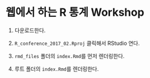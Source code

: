 # 웹에서 하는 R 통계 Workshop

1. 다운로드한다.

2. `R_conference_2017_02.Rproj` 클릭해서 RStudio 연다. 

3. `rmd_files` 폴더의 `index.Rmd`를 먼저 렌더링한다.

4. 루트 폴더의 `index.Rmd`를 렌더링한다.
